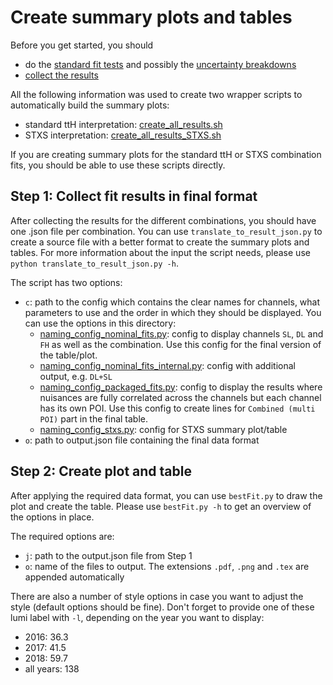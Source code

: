# Create summary plots and tables

Before you get started, you should

- do the [standard fit tests](../utilities/fittings_scripts) and possibly the [uncertainty breakdowns](../utilities/uncertainty_breakdowns/)
- [collect the results](../utilities/README.md#usage-of-collect_all_resultspy)

All the following information was used to create two wrapper scripts to automatically build the summary plots:

- standard ttH interpretation: [create_all_results.sh](./create_all_results.sh)
- STXS interpretation: [create_all_results_STXS.sh](./create_all_results_STXS.sh)

If you are creating summary plots for the standard ttH or STXS combination fits, you should be able to use these scripts directly.

## Step 1: Collect fit results in final format

After collecting the results for the different combinations, you should have one .json file per combination.
You can use `translate_to_result_json.py` to create a source file with a better format to create the summary plots and tables.
For more information about the input the script needs, please use `python translate_to_result_json.py -h`.

The script has two options:

- `c`: path to the config which contains the clear names for channels, what parameters to use and the order in which they should be displayed. You can use the options in this directory:
  - [naming_config_nominal_fits.py](naming_config_nominal_fits.py): config to display channels `SL`, `DL` and `FH` as well as the combination. Use this config for the final version of the table/plot.
  - [naming_config_nominal_fits_internal.py](naming_config_nominal_fits_internal.py): config with additional output, e.g. `DL+SL`
  - [naming_config_packaged_fits.py](naming_config_packaged_fits.py): config to display the results where nuisances are fully correlated across the channels but each channel has its own POI. Use this config to create lines for `Combined (multi POI)` part in the final table.
  - [naming_config_stxs.py](naming_config_stxs.py): config for STXS summary plot/table
- `o`: path to output.json file containing the final data format

## Step 2: Create plot and table

After applying the required data format, you can use `bestFit.py` to draw the plot and create the table.
Please use `bestFit.py -h` to get an overview of the options in place.

The required options are:

- `j`: path to the output.json file from Step 1
- `o`: name of the files to output. The extensions `.pdf`, `.png` and `.tex` are appended automatically

There are also a number of style options in case you want to adjust the style (default options should be fine).
Don't forget to provide one of these lumi label with `-l`, depending on the year you want to display:

- 2016: 36.3
- 2017: 41.5
- 2018: 59.7
- all years: 138
